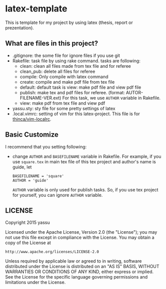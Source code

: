 latex-template
================

This is template for my project by using latex (thesis, report or prezentation).

What are files in this project?
---------------------------------

* .gitignore: the some file for ignore files if you use git
* Rakefile: task file by using rake command.
  tasks are following:
  - clean: clean all files made from tex file and for referee
  - clean_pub: delete all files for referee
  - compile: Only compile with latex command
  - create: compile and make pdf file from tex file
  - default: default task is view: make pdf file and view pdf file
  - publish: make tex and pdf files for referee. (format: AUTOR-FILENAME-VER.ext)
             For this task, we use `AUTHOR` variable in Rakefile.
  - view: make pdf from tex file and view pdf
* yassu.sty: sty file for some pretty settings of latex
* .local.vimrc: setting of vim for this latex-project. This file is for
    [thinca/vim-localrc](https://github.com/thinca/vim-localrc).

Basic Customize
-----------------

I recommend that you setting following:

* change `AUTHOR` and `BASEFILENAME` variable in Rakefile.
  For example, if you use `square.tex` in main tex file of this tex project and
  author's name is guide, let

  ```
  BASEFILENAME = 'square'
  AUTHOR = 'guide'
  ```

  `AUTHOR` variable is only used for publish tasks.
  So, if you use tex project for yourself, you can ignore `AUTHOR` variable.

LICENSE
---------

Copyright 2015 yassu

Licensed under the Apache License, Version 2.0 (the "License");
you may not use this file except in compliance with the License.
You may obtain a copy of the License at

    http://www.apache.org/licenses/LICENSE-2.0

Unless required by applicable law or agreed to in writing, software
distributed under the License is distributed on an "AS IS" BASIS,
WITHOUT WARRANTIES OR CONDITIONS OF ANY KIND, either express or implied.
See the License for the specific language governing permissions and
limitations under the License.
